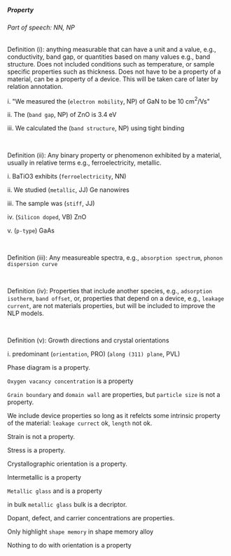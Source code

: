 ##### Property

###### Part of speech: NN, NP

Definition (i): anything measurable that can have a unit and a value, e.g., conductivity, band gap, or quantities based on many values e.g., band structure. Does not included conditions such as temperature, or sample specific properties such as
thickness. Does not have to be a property of a material, can be a property of a device. This will be taken care of later by relation annotation.

i. "We measured the (`electron mobility`, NP) of GaN to be 10 cm$^2$/Vs"

ii. The (`band gap`, NP) of ZnO is 3.4 eV

iii. We calculated the (`band structure`, NP) using tight binding


&nbsp;

Definition (ii): Any binary property or phenomenon exhibited by a material, usually in relative terms e.g.,
ferroelectricity, metallic.

i. BaTiO3 exhibits (`ferroelectricity`, NN)

ii. We studied (`metallic`, JJ) Ge nanowires

iii. The sample was (`stiff`, JJ)

iv. (`Silicon doped`, VB) ZnO

v. (`p-type`) GaAs

&nbsp;

Definition (iii): Any measureable spectra, e.g., `absorption spectrum`, `phonon dispersion curve`

&nbsp;

Definition (iv): Properties that include another species, e.g., `adsorption isotherm`, `band offset`, or, properties that depend on a device, e.g., `leakage current`, are not materials properties, but will be included to improve the NLP models.

&nbsp;

Definition (v): Growth directions and crystal orientations

i. predominant (`orientation`, PRO) (`along (311) plane`, PVL)

Phase diagram is a property.

`Oxygen vacancy concentration` is a property

`Grain boundary` and `domain wall` are properties, but `particle size` is not a property.

We include device properties so long as it refelcts some intrinsic property of the material: `leakage currect` ok, `length` not ok.

Strain is not a property.

Stress is a property.

Crystallographic orientation is a property.

Intermetallic is a property

`Metallic glass` and is a property

in bulk `metallic glass` bulk is a decriptor.

Dopant, defect, and carrier concentrations are properties.

Only highlight `shape memory` in shape memory alloy

Nothing to do with orientation is a property

